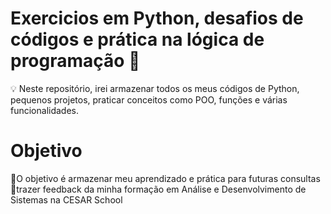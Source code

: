 # Exercicios em Python, desafios de códigos e prática na lógica de programação 🚀

💡 Neste repositório, irei armazenar todos os meus códigos de Python, pequenos projetos, praticar conceitos como POO, funções e várias funcionalidades.

# Objetivo
🔹O objetivo é armazenar meu aprendizado e prática para futuras consultas
🔹trazer feedback da minha formação em Análise e Desenvolvimento de Sistemas na CESAR School
